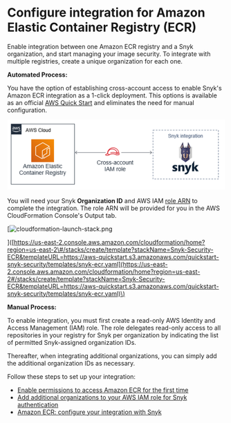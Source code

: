 # Configure integration for Amazon Elastic Container Registry \(ECR\)

Enable integration between one Amazon ECR registry and a Snyk organization, and start managing your image security. To integrate with multiple registries, create a unique organization for each one.

**Automated Process:**

You have the option of establishing cross-account access to enable Snyk's Amazon ECR integration as a 1-click deployment. This options is available as an official [AWS Quick Start](https://github.com/aws-quickstart/quickstart-snyk-security) and eliminates the need for manual configuration.

![](../../../.gitbook/assets/quickstart-snyk-security-ecr.png)

You will need your Snyk **Organization ID** and AWS IAM [role ARN](https://docs.aws.amazon.com/IAM/latest/UserGuide/reference_identifiers.html#identifiers-arns) to complete the integration. The role ARN will be provided for you in the AWS CloudFormation Console's Output tab.

\[![cloudformation-launch-stack.png](https://support.snyk.io/hc/article_attachments/360010120798/cloudformation-launch-stack.png)

\]\([https://us-east-2.console.aws.amazon.com/cloudformation/home?region=us-east-2\#/stacks/create/template?stackName=Snyk-Security-ECR&templateURL=https://aws-quickstart.s3.amazonaws.com/quickstart-snyk-security/templates/snyk-ecr.yaml](https://us-east-2.console.aws.amazon.com/cloudformation/home?region=us-east-2#/stacks/create/template?stackName=Snyk-Security-ECR&templateURL=https://aws-quickstart.s3.amazonaws.com/quickstart-snyk-security/templates/snyk-ecr.yaml)\)

**Manual Process:**

To enable integration, you must first create a read-only AWS Identity and Access Management \(IAM\) role. The role delegates read-only access to all repositories in your registry for Snyk per organization by indicating the list of permitted Snyk-assigned organization IDs.

Thereafter, when integrating additional organizations, you can simply add the additional organization IDs as necessary.

Follow these steps to set up your integration:

* [Enable permissions to access Amazon ECR for the first time](https://support.snyk.io/hc/articles/360003947017#UUID-a8420931-6623-3dd4-faac-b5245b325ebf)
* [Add additional organizations to your AWS IAM role for Snyk authentication](https://support.snyk.io/hc/articles/360003947037#UUID-4e0116d9-dbb0-0a25-24de-406e3658c6ae)
* [Amazon ECR: configure your integration with Snyk](https://support.snyk.io/hc/articles/360003947057#UUID-2f4b05ad-e072-0883-b6e8-453f8a2702ea)

